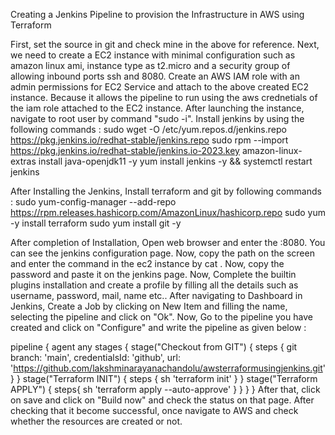 Creating a Jenkins Pipeline to provision the Infrastructure in AWS using Terraform

First, set the source in git and check mine in the above for reference.
Next, we need to create a EC2 instance with minimal configuration such as amazon linux ami, instance type as t2.micro and a security group of allowing inbound ports ssh and 8080.
Create an AWS IAM role with an admin permissions for EC2 Service and attach to the above created EC2 instance. Because it allows the pipeline to run using the aws crednetials of the iam role attached to the EC2 instance.
After launching the instance, navigate to root user by command "sudo -i".
Install jenkins by using the following commands :
  sudo wget -O /etc/yum.repos.d/jenkins.repo https://pkg.jenkins.io/redhat-stable/jenkins.repo
  sudo rpm --import https://pkg.jenkins.io/redhat-stable/jenkins.io-2023.key
  amazon-linux-extras install java-openjdk11 -y
  yum install jenkins -y && systemctl restart jenkins

After Installing the Jenkins, Install terraform and git by following commands :
  sudo yum-config-manager --add-repo https://rpm.releases.hashicorp.com/AmazonLinux/hashicorp.repo
  sudo yum -y install terraform
  sudo yum install git -y

After completion of Installation, Open web browser and enter the <public ip of ec2>:8080. You can see the jenkins configuration page.
Now, copy the path on the screen and enter the command in the ec2 instance by cat <path>.
Now, copy the password and paste it on the jenkins page.
Now, Complete the builtin plugins installation and create a profile by filling all the details such as username, password, mail, name etc..
After navigating to Dashboard in Jenkins, Create a Job by clicking on New Item and filling the name, selecting the pipeline and click on "Ok".
Now, Go to the pipeline you have created and click on "Configure" and write the pipeline as given below :

  pipeline {
    agent any
    stages {
        stage("Checkout from GIT") {
            steps {
                git branch: 'main', credentialsId: 'github', url: 'https://github.com/lakshminarayanachandolu/awsterraformusingjenkins.git'
            }
        }
        stage("Terraform INIT") {
            steps {
                sh 'terraform init'
            }
        }
        stage("Terraform APPLY") {
            steps{
                sh 'terraform apply --auto-approve'
            }
        }
    }
}
After that, click on save and click on "Build now" and check the status on that page.
After checking that it become successful, once navigate to AWS and check whether the resources are created or not.
